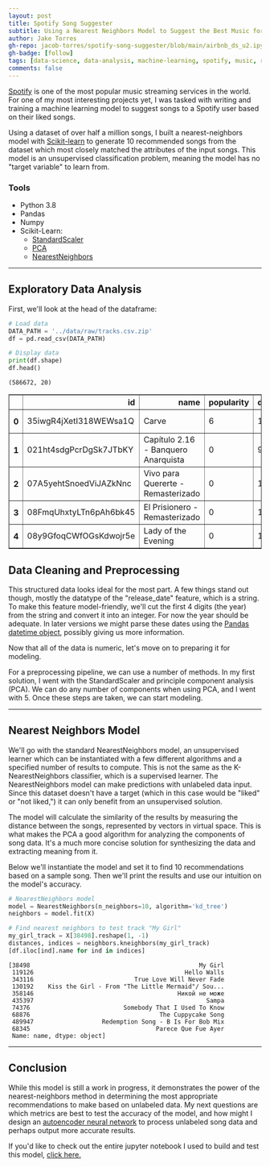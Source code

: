 ```yaml
---
layout: post
title: Spotify Song Suggester
subtitle: Using a Nearest Neighbors Model to Suggest the Best Music for Anyone
author: Jake Torres
gh-repo: jacob-torres/spotify-song-suggester/blob/main/airbnb_ds_u2.ipynb
gh-badge: [follow]
tags: [data-science, data-analysis, machine-learning, spotify, music, recommendations, nearest-neighbors, predictive-modeling, jupyter-notebook]
comments: false
---
```


[Spotify](https://spotify.com/) is one of the most popular music streaming services in the world. For one of my most interesting projects yet, I was tasked with writing and training a machine learning model to suggest songs to a Spotify user based on their liked songs.

Using a dataset of over half a million songs, I built a nearest-neighbors model with [Scikit-learn](https://scikit-learn.org/stable/)
 to generate 10 recommended songs from the dataset which most closely matched the attributes of the input songs. This model is an unsupervised classification problem, meaning the model has no "target variable" to learn from.

### Tools

* Python 3.8
* Pandas
* Numpy
* Scikit-Learn:
  - [StandardScaler](https://scikit-learn.org/stable/modules/generated/sklearn.preprocessing.StandardScaler.html)
  - [PCA](https://scikit-learn.org/stable/modules/generated/sklearn.decomposition.PCA.html)
  - [NearestNeighbors](https://scikit-learn.org/stable/modules/generated/sklearn.neighbors.NearestNeighbors.html)

---

## Exploratory Data Analysis

First, we'll look at the head of the dataframe:

 ```python
# Load data
DATA_PATH = '../data/raw/tracks.csv.zip'
df = pd.read_csv(DATA_PATH)

# Display data
print(df.shape)
df.head()
```


    (586672, 20)



<div>
<style scoped>
    .dataframe tbody tr th:only-of-type {
        vertical-align: middle;
    }

    .dataframe tbody tr th {
        vertical-align: top;
    }

    .dataframe thead th {
        text-align: right;
    }
</style>
<table border="1" class="dataframe">
  <thead>
    <tr style="text-align: right;">
      <th></th>
      <th>id</th>
      <th>name</th>
      <th>popularity</th>
      <th>duration_ms</th>
      <th>explicit</th>
      <th>artists</th>
      <th>id_artists</th>
      <th>release_date</th>
      <th>danceability</th>
      <th>energy</th>
      <th>key</th>
      <th>loudness</th>
      <th>mode</th>
      <th>speechiness</th>
      <th>acousticness</th>
      <th>instrumentalness</th>
      <th>liveness</th>
      <th>valence</th>
      <th>tempo</th>
      <th>time_signature</th>
    </tr>
  </thead>
  <tbody>
    <tr>
      <th>0</th>
      <td>35iwgR4jXetI318WEWsa1Q</td>
      <td>Carve</td>
      <td>6</td>
      <td>126903</td>
      <td>0</td>
      <td>['Uli']</td>
      <td>['45tIt06XoI0Iio4LBEVpls']</td>
      <td>1922-02-22</td>
      <td>0.645</td>
      <td>0.4450</td>
      <td>0</td>
      <td>-13.338</td>
      <td>1</td>
      <td>0.4510</td>
      <td>0.674</td>
      <td>0.7440</td>
      <td>0.151</td>
      <td>0.127</td>
      <td>104.851</td>
      <td>3</td>
    </tr>
    <tr>
      <th>1</th>
      <td>021ht4sdgPcrDgSk7JTbKY</td>
      <td>Capítulo 2.16 - Banquero Anarquista</td>
      <td>0</td>
      <td>98200</td>
      <td>0</td>
      <td>['Fernando Pessoa']</td>
      <td>['14jtPCOoNZwquk5wd9DxrY']</td>
      <td>1922-06-01</td>
      <td>0.695</td>
      <td>0.2630</td>
      <td>0</td>
      <td>-22.136</td>
      <td>1</td>
      <td>0.9570</td>
      <td>0.797</td>
      <td>0.0000</td>
      <td>0.148</td>
      <td>0.655</td>
      <td>102.009</td>
      <td>1</td>
    </tr>
    <tr>
      <th>2</th>
      <td>07A5yehtSnoedViJAZkNnc</td>
      <td>Vivo para Quererte - Remasterizado</td>
      <td>0</td>
      <td>181640</td>
      <td>0</td>
      <td>['Ignacio Corsini']</td>
      <td>['5LiOoJbxVSAMkBS2fUm3X2']</td>
      <td>1922-03-21</td>
      <td>0.434</td>
      <td>0.1770</td>
      <td>1</td>
      <td>-21.180</td>
      <td>1</td>
      <td>0.0512</td>
      <td>0.994</td>
      <td>0.0218</td>
      <td>0.212</td>
      <td>0.457</td>
      <td>130.418</td>
      <td>5</td>
    </tr>
    <tr>
      <th>3</th>
      <td>08FmqUhxtyLTn6pAh6bk45</td>
      <td>El Prisionero - Remasterizado</td>
      <td>0</td>
      <td>176907</td>
      <td>0</td>
      <td>['Ignacio Corsini']</td>
      <td>['5LiOoJbxVSAMkBS2fUm3X2']</td>
      <td>1922-03-21</td>
      <td>0.321</td>
      <td>0.0946</td>
      <td>7</td>
      <td>-27.961</td>
      <td>1</td>
      <td>0.0504</td>
      <td>0.995</td>
      <td>0.9180</td>
      <td>0.104</td>
      <td>0.397</td>
      <td>169.980</td>
      <td>3</td>
    </tr>
    <tr>
      <th>4</th>
      <td>08y9GfoqCWfOGsKdwojr5e</td>
      <td>Lady of the Evening</td>
      <td>0</td>
      <td>163080</td>
      <td>0</td>
      <td>['Dick Haymes']</td>
      <td>['3BiJGZsyX9sJchTqcSA7Su']</td>
      <td>1922</td>
      <td>0.402</td>
      <td>0.1580</td>
      <td>3</td>
      <td>-16.900</td>
      <td>0</td>
      <td>0.0390</td>
      <td>0.989</td>
      <td>0.1300</td>
      <td>0.311</td>
      <td>0.196</td>
      <td>103.220</td>
      <td>4</td>
    </tr>
  </tbody>
</table>
</div>


## Data Cleaning and Preprocessing

This structured data looks ideal for the most part. A few things stand out though, mostly the datatype of the "release_date" feature, which is a string.
 To make this feature model-friendly, we'll cut the first 4 digits (the year) from the string and convert it into an integer.
 For now the year should be adequate. In later versions we might parse these dates using the [Pandas datetime object](https://pandas.pydata.org/docs/reference/api/pandas.to_datetime.html),
 possibly giving us more information.

Now that all of the data is numeric, let's move on to preparing it for modeling.

For a preprocessing pipeline, we can use a number of methods. In my first solution, I went with the StandardScaler and principle component analysis (PCA). We can do any number of components when using PCA, and I went with 5. Once these steps are taken, we can start modeling.

---

## Nearest Neighbors Model

We'll go with the standard NearestNeighbors model, an unsupervised learner which can be instantiated with a few different algorithms and a specified number of results to compute.
 This is not the same as the K-NearestNeighbors classifier, which is a supervised learner. The NearestNeighbors model can make predictions with unlabeled data input.
 Since this dataset doesn't have a target (which in this case would be "liked" or "not liked,") it can only benefit from an unsupervised solution.

 The model will calculate the similarity of the results by measuring the distance between the songs, represented by vectors in virtual space. This is what makes the PCA a good algorithm for analyzing the components of song data. It's a much more concise solution for synthesizing the data and extracting meaning from it.

Below we'll instantiate the model and set it to find 10 recommendations based on a sample song. Then we'll print the results and use our intuition on the model's accuracy.


```python
# NearestNeighbors model
model = NearestNeighbors(n_neighbors=10, algorithm='kd_tree')
neighbors = model.fit(X)

# Find nearest neighbors to test track "My Girl"
my_girl_track = X[38498].reshape(1, -1)
distances, indices = neighbors.kneighbors(my_girl_track)
[df.iloc[ind].name for ind in indices]
```




    [38498                                               My Girl
     119126                                          Hello Walls
     343116                            True Love Will Never Fade
     130192    Kiss the Girl - From "The Little Mermaid"/ Sou...
     358146                                        Никой не може
     435397                                                Sampa
     74376                          Somebody That I Used To Know
     68876                                    The Cuppycake Song
     489947                   Redemption Song - B Is For Bob Mix
     68345                                   Parece Que Fue Ayer
     Name: name, dtype: object]

---

## Conclusion

 While this model is still a work in progress, it demonstrates the power of the nearest-neighbors method in determining the most appropriate recommendations to make based on unlabeled data. My next questions are which metrics are best to test the accuracy of the model, and how might I design an [autoencoder neural network](https://www.tensorflow.org/tutorials/generative/autoencoder) to process unlabeled song data and perhaps output more accurate results.

If you'd like to check out the entire jupyter notebook I used to build and test this model, [click here.](https://jacobtorres.net/2022-03-17-spotify-nearest-neighbors-model-notebook/)

